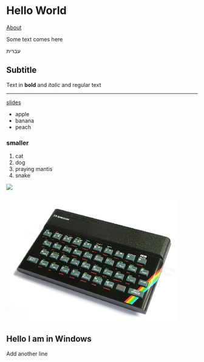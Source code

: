 # Hello World

[About](/about)

Some text comes here

עברית
## Subtitle

Text in **bold** and _italic_ and regular text

----

[slides](https://slides.code-maven.com/github-pages)

* apple
* banana
* peach

### smaller

1. cat
1. dog
1. praying mantis 
1. snake

![](https://static.themarthablog.com/2017/10/DSC_7829.jpg)


![](ZXSpectrum48k.png)


## Hello I am in Windows

Add another line
